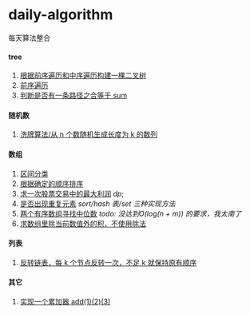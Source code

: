 # daily-algorithm

每天算法整合

#### tree

1. [根据前序遍历和中序遍历构建一棵二叉树](tree/buildTree.ts)
2. [前序遍历](tree/preTraversing.ts)
3. [判断是否有一条路径之合等于 sum](tree/hasSumPath.ts)

#### 随机数

1. [洗牌算法/从 n 个数随机生成长度为 k 的数列](algorithm/shuffle.ts)

#### 数组

1. [区间分类](array/classification.ts)
2. [根据确定的顺序排序](array/customSort.ts)
3. [求一次股票交易中的最大利润](array/bestTimeToBuyStock.ts) _dp_;
4. [是否出现重复元素](array/isDuplicate.ts) _sort/hash 表/set 三种实现方法_
5. [两个有序数组寻找中位数](array/findMedianSortedArrays.ts) _todo: 没达到O(log(n + m)) 的要求，我太南了_
6. [求数组里除当前数值外的积，不使用除法](array/productExceptSelf.ts)

#### 列表
1. [反转链表，每 k 个节点反转一次，不足 k 就保持原有顺序](list/reverseEveryKItems.ts)
#### 其它

1. [实现一个累加器 add(1)(2)(3)](functional/curry.ts)
